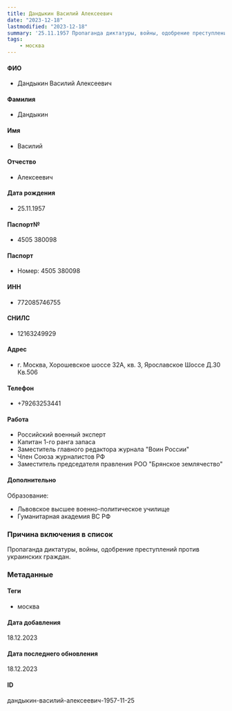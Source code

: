 ```yaml
---
title: Дандыкин Василий Алексеевич
date: "2023-12-18"
lastmodified: "2023-12-18"
summary: '25.11.1957 Пропаганда диктатуры, войны, одобрение преступлений против украинских граждан.'
tags: 
    - москва
---
```

<!--# pp2-->
<!--## Фигурант-->
<!--### Личные данные-->
#### ФИО
- Дандыкин Василий Алексеевич
#### Фамилия
- Дандыкин
#### Имя
- Василий
#### Отчество
- Алексеевич
#### Дата рождения
- 25.11.1957
#### Паспорт№
- 4505 380098
#### Паспорт
- Номер: 4505 380098
#### ИНН
- 772085746755
#### СНИЛС
- 12163249929
#### Адрес
- г. Москва, Хорошевское шоссе 32А, кв. 3, Ярославское Шоссе Д.30 Кв.506
#### Телефон
- +79263253441
#### Работа
- Российский военный эксперт
- Капитан 1-го ранга запаса
- Заместитель главного редактора журнала "Воин России"
- Член Союза журналистов РФ
- Заместитель председателя правления РОО "Брянское землячество"
#### Дополнительно
Образование:
- Львовское высшее военно-политическое училище
- Гуманитарная академия ВС РФ
### Причина включения в список
Пропаганда диктатуры, войны, одобрение преступлений против украинских граждан.
### Метаданные
#### Теги
- москва
#### Дата добавления
18.12.2023
#### Дата последнего обновления
18.12.2023
#### ID
дандыкин-василий-алексеевич-1957-11-25
<!--## END;-->
